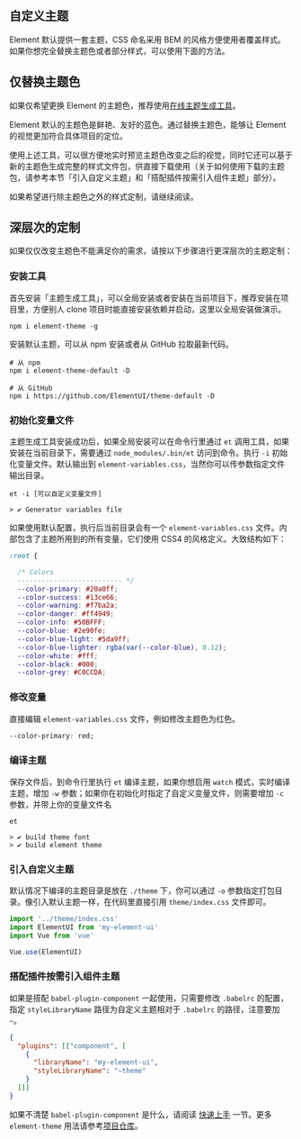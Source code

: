 ## 自定义主题
Element 默认提供一套主题，CSS 命名采用 BEM 的风格方便使用者覆盖样式。如果你想完全替换主题色或者部分样式，可以使用下面的方法。

## 仅替换主题色
如果仅希望更换 Element 的主题色，推荐使用[在线主题生成工具](https://elementui.github.io/theme-preview)。

Element 默认的主题色是鲜艳、友好的蓝色。通过替换主题色，能够让 Element 的视觉更加符合具体项目的定位。

使用上述工具，可以很方便地实时预览主题色改变之后的视觉，同时它还可以基于新的主题色生成完整的样式文件包，供直接下载使用（关于如何使用下载的主题包，请参考本节「引入自定义主题」和「搭配插件按需引入组件主题」部分）。

如果希望进行除主题色之外的样式定制，请继续阅读。

## 深层次的定制
如果仅仅改变主题色不能满足你的需求，请按以下步骤进行更深层次的主题定制：

### 安装工具
首先安装「主题生成工具」，可以全局安装或者安装在当前项目下，推荐安装在项目里，方便别人 clone 项目时能直接安装依赖并启动，这里以全局安装做演示。
```shell
npm i element-theme -g
```

安装默认主题，可以从 npm 安装或者从 GitHub 拉取最新代码。
```shell
# 从 npm
npm i element-theme-default -D

# 从 GitHub
npm i https://github.com/ElementUI/theme-default -D
```

### 初始化变量文件
主题生成工具安装成功后，如果全局安装可以在命令行里通过 `et` 调用工具，如果安装在当前目录下，需要通过 `node_modules/.bin/et` 访问到命令。执行 `-i` 初始化变量文件。默认输出到 `element-variables.css`，当然你可以传参数指定文件输出目录。

```shell
et -i [可以自定义变量文件]

> ✔ Generator variables file
```

如果使用默认配置，执行后当前目录会有一个 `element-variables.css` 文件。内部包含了主题所用到的所有变量，它们使用 CSS4 的风格定义。大致结构如下：
```css
:root {

  /* Colors
  -------------------------- */
  --color-primary: #20a0ff;
  --color-success: #13ce66;
  --color-warning: #f7ba2a;
  --color-danger: #ff4949;
  --color-info: #50BFFF;
  --color-blue: #2e90fe;
  --color-blue-light: #5da9ff;
  --color-blue-lighter: rgba(var(--color-blue), 0.12);
  --color-white: #fff;
  --color-black: #000;
  --color-grey: #C0CCDA;
```

### 修改变量
直接编辑 `element-variables.css` 文件，例如修改主题色为红色。
```CSS
--color-primary: red;
```

### 编译主题
保存文件后，到命令行里执行 `et` 编译主题，如果你想启用 `watch` 模式，实时编译主题，增加 `-w` 参数；如果你在初始化时指定了自定义变量文件，则需要增加 `-c` 参数，并带上你的变量文件名
```shell
et

> ✔ build theme font
> ✔ build element theme
```

### 引入自定义主题
默认情况下编译的主题目录是放在 `./theme` 下，你可以通过 `-o` 参数指定打包目录。像引入默认主题一样，在代码里直接引用 `theme/index.css` 文件即可。

```javascript
import '../theme/index.css'
import ElementUI from 'my-element-ui'
import Vue from 'vue'

Vue.use(ElementUI)
```

### 搭配插件按需引入组件主题
如果是搭配 `babel-plugin-component` 一起使用，只需要修改 `.babelrc` 的配置，指定 `styleLibraryName` 路径为自定义主题相对于 `.babelrc` 的路径，注意要加 `~`。
```json
{
  "plugins": [["component", [
    {
      "libraryName": "my-element-ui",
      "styleLibraryName": "~theme"
    }
  ]]]
}
```

如果不清楚 `babel-plugin-component` 是什么，请阅读 <a href="./#/zh-CN/component/quickstart">快速上手</a> 一节。更多 `element-theme` 用法请参考[项目仓库](https://github.com/ElementUI/element-theme)。
